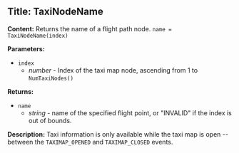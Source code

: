 ## Title: TaxiNodeName

**Content:**
Returns the name of a flight path node.
`name = TaxiNodeName(index)`

**Parameters:**
- `index`
  - *number* - Index of the taxi map node, ascending from 1 to `NumTaxiNodes()`

**Returns:**
- `name`
  - *string* - name of the specified flight point, or "INVALID" if the index is out of bounds.

**Description:**
Taxi information is only available while the taxi map is open -- between the `TAXIMAP_OPENED` and `TAXIMAP_CLOSED` events.